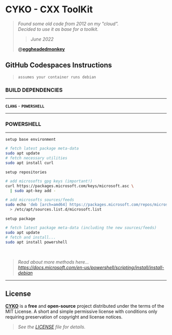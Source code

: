 # **CYKO** - CXX ToolKit

> *Found some old code from 2012 on my "cloud".*\
> *Decided to use it as base for a toolkit.*
>
> > *June 2022*
>
> **@[eggheadedmonkey](https://github.com/eggheadedmonkey)**

## **GitHub Codespaces Instructions**

> `assumes your container runs debian`

### **BUILD DEPENDENCIES**

---

**`CLANG`** - **`POWERSHELL`**

---

### **POWERSHELL**

---

`setup base environment`

```sh
# fetch latest package meta-data
sudo apt update
# fetch necessary utilities
sudo apt install curl
```

`setup repositories`

```sh
# add microsofts gpg keys (important!)
curl https://packages.microsoft.com/keys/microsoft.asc \
  | sudo apt-key add -

# add microsofts sources/feeds
sudo echo 'deb [arch=amd64] https://packages.microsoft.com/repos/microsoft-debian-bullseye-prod bullseye main' \
  > /etc/apt/sources.list.d/microsoft.list
```

`setup package`

```sh
# fetch latest package meta-data (including the new sources/feeds)
sudo apt update
# fetch and install...
sudo apt install powershell
```

</br>

> *Read about more methods here...*\
> *https://docs.microsoft.com/en-us/powershell/scripting/install/install-debian*

---

## **License**

[**CYKO**](https://github.com/cykomaniacs/cyko)
is a **free** and **open-source** project distributed under the terms of the
MIT License. A short and simple permissive license with conditions only
requiring preservation of copyright and license notices.

> *See the [LICENSE](LICENSE) file for details.*

<!--
https://github.com/cykomaniacs/cyko/blob/main/README.md?plain=1#L26
[POWERSHELL](https://github.com/cykomaniacs/cyko#powershell)
-->
